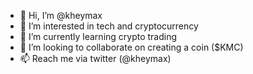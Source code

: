 - 👋 Hi, I’m @kheymax
- 👀 I’m interested in tech and cryptocurrency
- 🌱 I’m currently learning crypto trading
- 💞️ I’m looking to collaborate on creating a coin ($KMC)
- 📫 Reach me via twitter (@kheymax)

